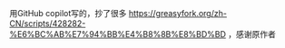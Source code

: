 用GitHub copilot写的，抄了很多 https://greasyfork.org/zh-CN/scripts/428282-%E6%BC%AB%E7%94%BB%E4%B8%8B%E8%BD%BD ，感谢原作者
